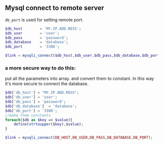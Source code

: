 ## Mysql connect to remote server

`db_port` is used for setting remote port.

```php
$db_host        = 'MY.IP.ADD.RESS';
$db_user        = 'user';
$db_pass        = 'password';
$db_database    = 'database'; 
$db_port        = '3306';

$link = mysqli_connect($db_host,$db_user,$db_pass,$db_database,$db_port);

```

### a more secure way to do this:

put all the parameters into array. and convert them to constant. In this way it's more secure to connect the database.

```php
$db['db_host'] = "MY.IP.ADD.RESS";
$db['db_user'] = 'user';
$db['db_pass'] = 'password';
$db['db_database']  = 'database';
$db['db_port'] = '3306';
//make them constants
foreach($db as $key => $value){
    define(strtoupper($key),$value);
}

$link = mysqli_connect(DB_HOST,DB_USER,DB_PASS,DB_DATABASE,DB_PORT);

```